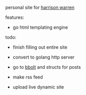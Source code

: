 personal site for [harrison warren](https://harrisonwarren.net)

features: 

* go html templating engine

todo:

* finish filling out entire site

* convert to golang http server

* go to [bbolt](https://github.com/etcd-io/bbolt) and structs for posts

* make rss feed

* upload live dynamic site
